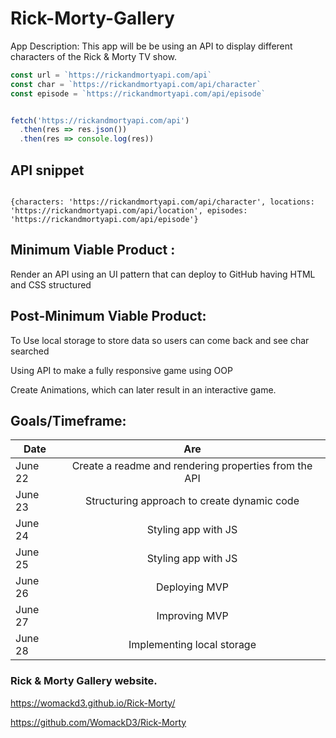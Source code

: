 # Rick-Morty-Gallery

App Description: This app will be be using an API to display different characters of the Rick & Morty TV show.

```js
const url = `https://rickandmortyapi.com/api`
const char = `https://rickandmortyapi.com/api/character`
const episode = `https://rickandmortyapi.com/api/episode`


fetch('https://rickandmortyapi.com/api')
  .then(res => res.json())
  .then(res => console.log(res))

```
  
## API snippet
```

{characters: 'https://rickandmortyapi.com/api/character', locations: 'https://rickandmortyapi.com/api/location', episodes: 'https://rickandmortyapi.com/api/episode'}

```

## Minimum Viable Product : 

Render an API using an UI pattern that can deploy to GitHub having HTML and CSS structured


## Post-Minimum Viable Product:

 To Use local storage to store data so users can come back and see char searched

Using API to make a fully responsive game using OOP

Create Animations, which can later result in an interactive game.

## Goals/Timeframe:


|    Date       | Are           |
| ------------- |:-------------:| 
| June 22       | Create a readme and rendering properties from the API
| June 23       | Structuring approach to create dynamic code   | 
| June 24       | Styling app  with JS    |
| June 25       | Styling app  with JS     | 
| June 26       | Deploying MVP      | 
| June 27       | Improving MVP | 
| June 28       | Implementing local storage | 



### Rick & Morty Gallery website.

https://womackd3.github.io/Rick-Morty/

https://github.com/WomackD3/Rick-Morty

